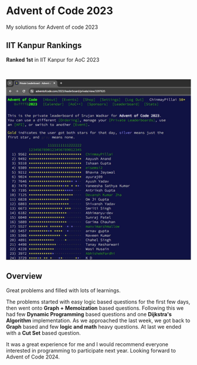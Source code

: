 # Advent of Code 2023
My solutions for Advent of code 2023

## IIT Kanpur Rankings
**Ranked 1st** in IIT Kanpur for AoC 2023 

</br> 

![IIT_Kanpur_Rankings.jpg](./IIT_Kanpur_Rankings.jpg)

## Overview
Great problems and filled with lots of learnings.

The problems started with easy logic based questions for the first few days, then went onto **Graph + Memoization** based questions. Following this we had few **Dynamic Programming** based questions and one **Dijkstra's Algorithm** implementation. As we approached the last week, we got back to **Graph** based and few **logic and math** heavy questions. At last we ended with a **Cut Set** based question.

It was a great experience for me and I would recommend everyone interested in programming to participate next year. Looking forward to Advent of Code 2024.
